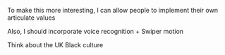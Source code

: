 To make this more interesting, I can allow people to implement their own articulate values

Also, I should incorporate voice recognition + Swiper motion

Think about the UK Black culture